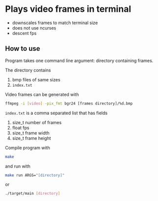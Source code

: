 # Plays video frames in terminal

- downscales frames to match terminal size
- does not use ncurses
- descent fps

## How to use

Program takes one command line argument: directory containing frames.

The directory contains
1. bmp files of same sizes
2. `index.txt`

Video frames can be generated with
```sh
ffmpeg -i [video] -pix_fmt bgr24 [frames directory]/%d.bmp
```

`index.txt` is a comma separated list that has fields
1. size_t number of frames
2. float fps
3. size_t frame width
4. size_t frame height

Compile program with
```sh
make
```

and run with
```sh
make run ARGS="[directory]"
```
or
```sh
./target/main [directory]
```
